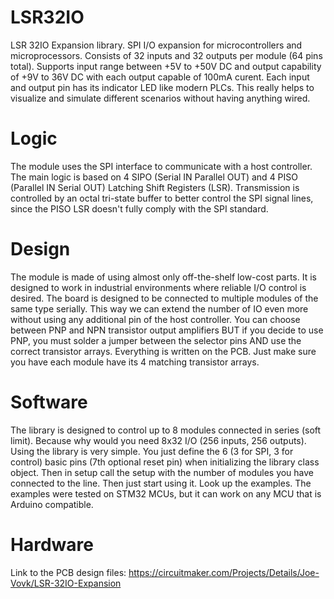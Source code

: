# LSR32IO
LSR 32IO Expansion library. 
SPI I/O expansion for microcontrollers and microprocessors. 
Consists of 32 inputs and 32 outputs per module (64 pins total).
Supports input range between +5V to +50V DC and output capability of +9V to 36V DC with each output capable of 100mA curent.
Each input and output pin has its indicator LED like modern PLCs. This really helps to visualize and simulate different scenarios without having anything wired.

# Logic
The module uses the SPI interface to communicate with a host controller.
The main logic is based on 4 SIPO (Serial IN Parallel OUT) and 4 PISO (Parallel IN Serial OUT) Latching Shift Registers (LSR).
Transmission is controlled by an octal tri-state buffer to better control the SPI signal lines, since the PISO LSR doesn't fully comply with the SPI standard.

# Design
The module is made of using almost only off-the-shelf low-cost parts.
It is designed to work in industrial environments where reliable I/O control is desired.
The board is designed to be connected to multiple modules of the same type serially. 
This way we can extend the number of IO even more without using any additional pin of the host controller.
You can choose between PNP and NPN transistor output amplifiers BUT if you decide to use PNP, you must solder a jumper between the selector pins AND use the correct transistor arrays. Everything is written on the PCB. Just make sure you have each module have its 4 matching transistor arrays.

# Software
The library is designed to control up to 8 modules connected in series (soft limit). Because why would you need 8x32 I/O (256 inputs, 256 outputs).
Using the library is very simple. You just define the 6 (3 for SPI, 3 for control) basic pins (7th optional reset pin) when initializing the library class object. Then in setup call the setup with the number of modules you have connected to the line. Then just start using it. Look up the examples. The examples were tested on STM32 MCUs, but it can work on any MCU that is Arduino compatible.

# Hardware
Link to the PCB design files: https://circuitmaker.com/Projects/Details/Joe-Vovk/LSR-32IO-Expansion

